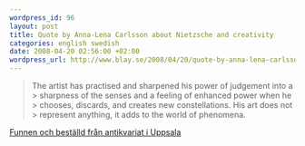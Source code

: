 ```yaml
--- 
wordpress_id: 96 
layout: post
title: Quote by Anna-Lena Carlsson about Nietzsche and creativity 
categories: english swedish 
date: 2008-04-20 02:56:00 +02:00 
wordpress_url: http://www.blay.se/2008/04/20/quote-by-anna-lena-carlsson-about-nietzsche-and-creativity-excerpter/
---
```


> The artist has practised and sharpened his power of judgement into a > sharpness of the senses and a feeling of enhanced power when he > chooses, discards, and creates new constellations. His art does not > represent anything, it adds to the world of phenomena.


[Funnen och beställd från antikvariat i Uppsala](http://excerpter.wordpress.com/2007/03/05/anna-lena-carlsson-about-nietzsche-and-creativity/) 